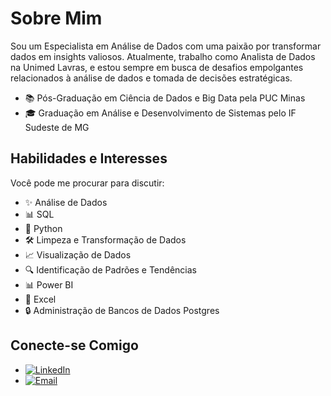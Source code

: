 # Sobre Mim

Sou um Especialista em Análise de Dados com uma paixão por transformar dados em insights valiosos. Atualmente, trabalho como Analista de Dados na Unimed Lavras, e estou sempre em busca de desafios empolgantes relacionados à análise de dados e tomada de decisões estratégicas.


- 📚 Pós-Graduação em Ciência de Dados e Big Data pela PUC Minas 
- 🎓 Graduação em Análise e Desenvolvimento de Sistemas pelo IF Sudeste de MG


## Habilidades e Interesses

Você pode me procurar para discutir:

- ✨ Análise de Dados
- 📊 SQL
- 🐍 Python
- 🛠 Limpeza e Transformação de Dados
- 📈 Visualização de Dados
- 🔍 Identificação de Padrões e Tendências
- 📊 Power BI
- 📜 Excel
- 🔒 Administração de Bancos de Dados Postgres

## Conecte-se Comigo

- [![LinkedIn](https://img.shields.io/badge/LinkedIn-blue?style=for-the-badge&logo=linkedin)](https://www.linkedin.com/in/aeneto/)
- [![Email](https://img.shields.io/badge/Email-red?style=for-the-badge&logo=gmail)](mailto:aeneto14@gmail.com)







